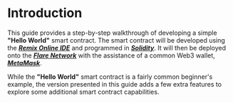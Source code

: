 # Introduction

This guide provides a step-by-step walkthrough of developing a simple **"Hello World"** smart contract. The smart contract will be developed using the **_[Remix Online IDE](https://remix.ethereum.org/)_** and programmed in **_[Solidity](https://soliditylang.org)_**. It will then be deployed onto the **_[Flare Network](https://flare.network/)_** with the assistance of a common Web3 wallet, **_[MetaMask](https://metamask.io)_**.


While the **"Hello World"** smart contract is a fairly common beginner's example, the version presented in this guide adds a few extra features to explore some additional smart contract capabilities.